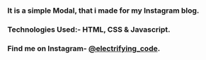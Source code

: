 ### It is a simple Modal, that i made for my Instagram blog.

### Technologies Used:- HTML, CSS & Javascript.

### Find me on Instagram- [@electrifying_code][Instagram].

[Instagram]: https://www.instagram.com/electrifying_codes
